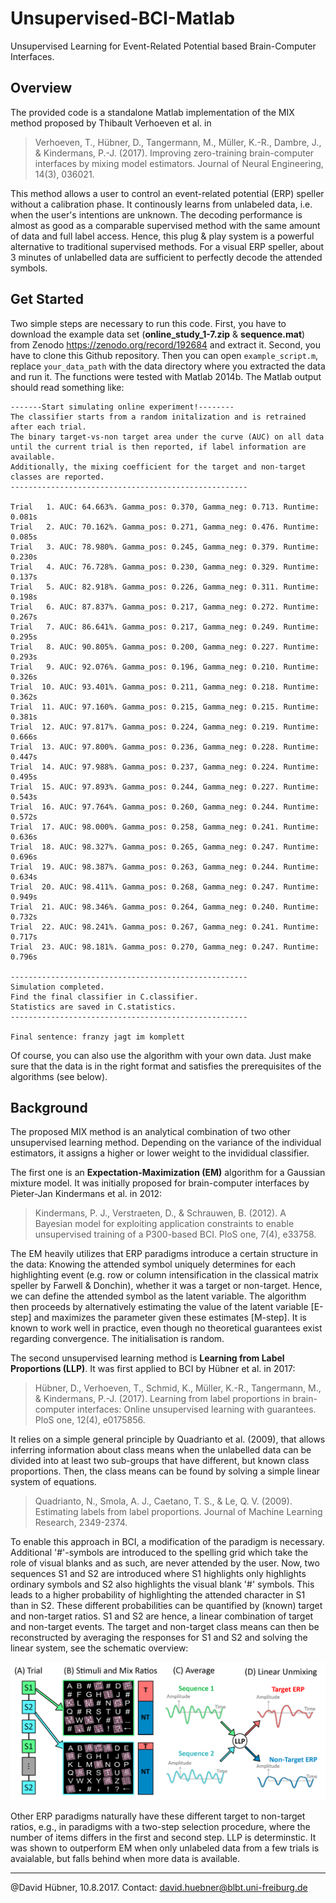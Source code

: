 # Unsupervised-BCI-Matlab
Unsupervised Learning for Event-Related Potential based Brain-Computer Interfaces.

## Overview
The provided code is a standalone Matlab implementation of the MIX method proposed by Thibault Verhoeven et al. in

> Verhoeven, T., Hübner, D., Tangermann, M., Müller, K.-R., Dambre, J., & Kindermans, P.-J. (2017). Improving zero-training brain-computer interfaces by mixing model estimators. Journal of Neural Engineering, 14(3), 036021.

This method allows a user to control an event-related potential (ERP) speller without a calibration phase. It continously learns from unlabeled data, i.e. when the user's intentions are unknown. The decoding performance is almost as good as a comparable supervised method with the same amount of data and full label access. Hence, this plug & play system is a powerful alternative to traditional supervised methods. For a visual ERP speller, about 3 minutes of unlabelled data are sufficient to perfectly decode the attended symbols.

## Get Started

Two simple steps are necessary to run this code. First, you have to download the example data set (__online_study_1-7.zip__ & __sequence.mat__) from Zenodo https://zenodo.org/record/192684 and extract it. Second, you have to clone this Github repository. Then you can open `example_script.m`, replace `your_data_path` with the data directory where you extracted the data and run it. The functions were tested with Matlab 2014b. The Matlab output should read something like:

    -------Start simulating online experiment!--------
    The classifier starts from a random initalization and is retrained after each trial.
    The binary target-vs-non target area under the curve (AUC) on all data 
    until the current trial is then reported, if label information are available.
    Additionally, the mixing coefficient for the target and non-target classes are reported.
    -----------------------------------------------------

    Trial   1. AUC: 64.663%. Gamma_pos: 0.370, Gamma_neg: 0.713. Runtime: 0.081s
    Trial   2. AUC: 70.162%. Gamma_pos: 0.271, Gamma_neg: 0.476. Runtime: 0.085s
    Trial   3. AUC: 78.980%. Gamma_pos: 0.245, Gamma_neg: 0.379. Runtime: 0.230s
    Trial   4. AUC: 76.728%. Gamma_pos: 0.230, Gamma_neg: 0.329. Runtime: 0.137s
    Trial   5. AUC: 82.918%. Gamma_pos: 0.226, Gamma_neg: 0.311. Runtime: 0.198s
    Trial   6. AUC: 87.837%. Gamma_pos: 0.217, Gamma_neg: 0.272. Runtime: 0.267s
    Trial   7. AUC: 86.641%. Gamma_pos: 0.217, Gamma_neg: 0.249. Runtime: 0.295s
    Trial   8. AUC: 90.805%. Gamma_pos: 0.200, Gamma_neg: 0.227. Runtime: 0.293s
    Trial   9. AUC: 92.076%. Gamma_pos: 0.196, Gamma_neg: 0.210. Runtime: 0.326s
    Trial  10. AUC: 93.401%. Gamma_pos: 0.211, Gamma_neg: 0.218. Runtime: 0.362s
    Trial  11. AUC: 97.160%. Gamma_pos: 0.215, Gamma_neg: 0.215. Runtime: 0.381s
    Trial  12. AUC: 97.817%. Gamma_pos: 0.224, Gamma_neg: 0.219. Runtime: 0.666s
    Trial  13. AUC: 97.800%. Gamma_pos: 0.236, Gamma_neg: 0.228. Runtime: 0.447s
    Trial  14. AUC: 97.988%. Gamma_pos: 0.237, Gamma_neg: 0.224. Runtime: 0.495s
    Trial  15. AUC: 97.893%. Gamma_pos: 0.244, Gamma_neg: 0.227. Runtime: 0.543s
    Trial  16. AUC: 97.764%. Gamma_pos: 0.260, Gamma_neg: 0.244. Runtime: 0.572s
    Trial  17. AUC: 98.000%. Gamma_pos: 0.258, Gamma_neg: 0.241. Runtime: 0.636s
    Trial  18. AUC: 98.327%. Gamma_pos: 0.265, Gamma_neg: 0.247. Runtime: 0.696s
    Trial  19. AUC: 98.387%. Gamma_pos: 0.263, Gamma_neg: 0.244. Runtime: 0.634s
    Trial  20. AUC: 98.411%. Gamma_pos: 0.268, Gamma_neg: 0.247. Runtime: 0.949s
    Trial  21. AUC: 98.346%. Gamma_pos: 0.264, Gamma_neg: 0.240. Runtime: 0.732s
    Trial  22. AUC: 98.241%. Gamma_pos: 0.267, Gamma_neg: 0.241. Runtime: 0.717s
    Trial  23. AUC: 98.181%. Gamma_pos: 0.270, Gamma_neg: 0.247. Runtime: 0.796s

    -----------------------------------------------------
    Simulation completed.
    Find the final classifier in C.classifier.
    Statistics are saved in C.statistics.
    -----------------------------------------------------

    Final sentence: franzy jagt im komplett

Of course, you can also use the algorithm with your own data. Just make sure that the data is in the right format and satisfies the prerequisites of the algorithms (see below).

## Background

The proposed MIX method is an analytical combination of two other unsupervised learning method. Depending on the variance of the individual estimators, it assigns a higher or lower weight to the invididual classifier. 

The first one is an __Expectation-Maximization (EM)__ algorithm for a Gaussian mixture model. It was initially proposed for brain-computer interfaces by Pieter-Jan Kindermans et al. in 2012:

> Kindermans, P. J., Verstraeten, D., & Schrauwen, B. (2012). A Bayesian model for exploiting application constraints to enable unsupervised training of a P300-based BCI. PloS one, 7(4), e33758.

The EM heavily utilizes that ERP paradigms introduce a certain structure in the data: Knowing the attended symbol uniquely determines for each highlighting event (e.g. row or column intensification in the classical matrix speller by Farwell & Donchin), whether it was a target or non-target. Hence, we can define the attended symbol as the latent variable. The algorithm then proceeds by alternatively estimating the value of the latent variable [E-step] and maximizes the parameter given these estimates [M-step]. It is known to work well in practice, even though no theoretical guarantees exist regarding convergence. The initialisation is random.

The second unsupervised learning method is __Learning from Label Proportions (LLP)__. It was first applied to BCI by Hübner et al. in 2017:

> Hübner, D., Verhoeven, T., Schmid, K., Müller, K.-R., Tangermann, M., & Kindermans, P.-J. (2017). Learning from label proportions in brain-computer interfaces: Online unsupervised learning with guarantees. PloS one, 12(4), e0175856.

It relies on a simple general principle by Quadrianto et al. (2009), that allows inferring information about class means when the unlabelled data can be divided into at least two sub-groups that have different, but known class proportions. Then, the class means can be found by solving a simple linear system of equations.

> Quadrianto, N., Smola, A. J., Caetano, T. S., & Le, Q. V. (2009). Estimating labels from label proportions. Journal of Machine Learning Research, 2349-2374.

To enable this approach in BCI, a modification of the paradigm is necessary. Additional '#'-symbols are introduced to the spelling grid which take the role of visual blanks and as such, are never attended by the user. Now, two sequences S1 and S2 are introduced where S1 highlights only highlights ordinary symbols and S2 also highlights the visual blank '#' symbols. This leads to a higher probability of highlighting the attended character in S1 than in S2. These different probabilities can be quantified by (known) target and non-target ratios. S1 and S2 are hence, a linear combination of target and non-target events. The target and non-target class means can then be reconstructed by averaging the responses for S1 and S2 and solving the linear system, see the schematic overview:

![Schematic overview of LLP](readme_LLP.png)

Other ERP paradigms naturally have these different target to non-target ratios, e.g., in paradigms with a two-step selection procedure, where the number of items differs in the first and second step. LLP is determinstic. It was shown to outperform EM when only unlabeled data from a few trials is avaialable, but falls behind when more data is available.
___

@David Hübner, 10.8.2017. 
Contact: david.huebner@blbt.uni-freiburg.de
